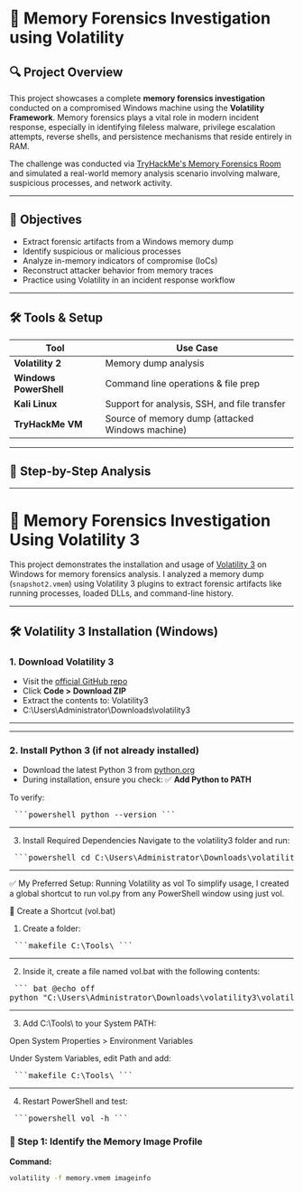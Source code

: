 # 🧠 Memory Forensics Investigation using Volatility

## 🔍 Project Overview

This project showcases a complete **memory forensics investigation** conducted on a compromised Windows machine using the **Volatility Framework**. Memory forensics plays a vital role in modern incident response, especially in identifying fileless malware, privilege escalation attempts, reverse shells, and persistence mechanisms that reside entirely in RAM.

The challenge was conducted via [TryHackMe's Memory Forensics Room](https://tryhackme.com/room/memoryforensics) and simulated a real-world memory analysis scenario involving malware, suspicious processes, and network activity.

---

## 🎯 Objectives

- Extract forensic artifacts from a Windows memory dump
- Identify suspicious or malicious processes
- Analyze in-memory indicators of compromise (IoCs)
- Reconstruct attacker behavior from memory traces
- Practice using Volatility in an incident response workflow

---

## 🛠️ Tools & Setup

| Tool             | Use Case                                 |
|------------------|-------------------------------------------|
| **Volatility 2** | Memory dump analysis                      |
| **Windows PowerShell** | Command line operations & file prep       |
| **Kali Linux**   | Support for analysis, SSH, and file transfer |
| **TryHackMe VM** | Source of memory dump (attacked Windows machine) |

---

## 🧠 Step-by-Step Analysis

---
# 🧠 Memory Forensics Investigation Using Volatility 3

This project demonstrates the installation and usage of [Volatility 3](https://github.com/volatilityfoundation/volatility3) on Windows for memory forensics analysis. I analyzed a memory dump (`snapshot2.vmem`) using Volatility 3 plugins to extract forensic artifacts like running processes, loaded DLLs, and command-line history.

---

## 🛠️ Volatility 3 Installation (Windows)

### 1. Download Volatility 3
- Visit the [official GitHub repo](https://github.com/volatilityfoundation/volatility3)
- Click **Code > Download ZIP**
- Extract the contents to: Volatility3
- C:\Users\Administrator\Downloads\volatility3

---

---

### 2. Install Python 3 (if not already installed)
- Download the latest Python 3 from [python.org](https://www.python.org/)
- During installation, ensure you check:
✅ **Add Python to PATH**

To verify:
<pre> ```powershell python --version ``` </pre>


---
3. Install Required Dependencies
Navigate to the volatility3 folder and run:

<pre> ```powershell cd C:\Users\Administrator\Downloads\volatility3\volatility3-develop pip install -r requirements.txt ``` </pre>

---
✅ My Preferred Setup: Running Volatility as vol
To simplify usage, I created a global shortcut to run vol.py from any PowerShell window using just vol.

🔧 Create a Shortcut (vol.bat)
1. Create a folder:

<pre> ```makefile C:\Tools\ ``` </pre>

---

2. Inside it, create a file named vol.bat with the following contents:

<pre> ``` bat @echo off
python "C:\Users\Administrator\Downloads\volatility3\volatility3-develop\vol.py" %* ``` </pre>
                                                                                      

---

3. Add C:\Tools\ to your System PATH:

Open System Properties > Environment Variables

Under System Variables, edit Path and add:

<pre> ```makefile C:\Tools\ ``` </pre>

---

4. Restart PowerShell and test:

<pre> ```powershell vol -h ``` </pre>
### 📁 Step 1: Identify the Memory Image Profile

**Command:**
```bash
volatility -f memory.vmem imageinfo
